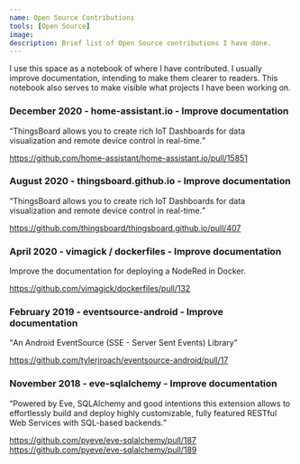 ```yaml
---
name: Open Source Contributions
tools: [Open Source]
image: 
description: Brief list of Open Source contributions I have done.
---
```


I use this space as a notebook of where I have contributed. I usually improve documentation, intending to make them clearer to readers. This notebook also serves to make visible what projects I have been working on.

### December 2020 - home-assistant.io - Improve documentation

<q>ThingsBoard allows you to create rich IoT Dashboards for data visualization and remote device control in real-time.</q>

<a href="https://github.com/home-assistant/home-assistant.io/pull/15851" target="_blank">https://github.com/home-assistant/home-assistant.io/pull/15851</a>

### August 2020 - thingsboard.github.io - Improve documentation

<q>ThingsBoard allows you to create rich IoT Dashboards for data visualization and remote device control in real-time.</q>

<a href="https://github.com/thingsboard/thingsboard.github.io/pull/407" target="_blank">https://github.com/thingsboard/thingsboard.github.io/pull/407</a>

### April 2020 - vimagick / dockerfiles - Improve documentation

Improve the documentation for deploying a NodeRed in Docker.

<a href="https://github.com/vimagick/dockerfiles/pull/132" target="_blank">https://github.com/vimagick/dockerfiles/pull/132</a>

### February 2019 - eventsource-android - Improve documentation

<q>An Android EventSource (SSE - Server Sent Events) Library</q>

<a href="https://github.com/tylerjroach/eventsource-android/pull/17" target="_blank">https://github.com/tylerjroach/eventsource-android/pull/17</a>

### November 2018 - eve-sqlalchemy - Improve documentation

<q>Powered by Eve, SQLAlchemy and good intentions this extension allows to effortlessly build and
deploy highly customizable, fully featured RESTful Web Services with SQL-based backends.</q>

<a href="https://github.com/pyeve/eve-sqlalchemy/pull/187" target="_blank">https://github.com/pyeve/eve-sqlalchemy/pull/187</a><br/>
<a href="https://github.com/pyeve/eve-sqlalchemy/pull/189" target="_blank">https://github.com/pyeve/eve-sqlalchemy/pull/189</a>
